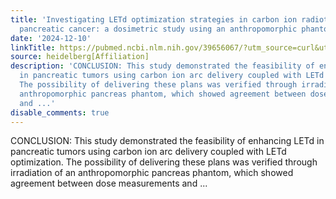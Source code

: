 ```yaml
---
title: 'Investigating LETd optimization strategies in carbon ion radiotherapy for
  pancreatic cancer: a dosimetric study using an anthropomorphic phantom'
date: '2024-12-10'
linkTitle: https://pubmed.ncbi.nlm.nih.gov/39656067/?utm_source=curl&utm_medium=rss&utm_campaign=pubmed-2&utm_content=1FakS-2QOkCT8HsMOQP1bCRQ4YzyumYOmxmF0moLsQ3dFB1E9V&fc=20220326224207&ff=20241210175343&v=2.18.0.post9+e462414
source: heidelberg[Affiliation]
description: 'CONCLUSION: This study demonstrated the feasibility of enhancing LETd
  in pancreatic tumors using carbon ion arc delivery coupled with LETd optimization.
  The possibility of delivering these plans was verified through irradiation of an
  anthropomorphic pancreas phantom, which showed agreement between dose measurements
  and ...'
disable_comments: true
---
```

CONCLUSION: This study demonstrated the feasibility of enhancing LETd in pancreatic tumors using carbon ion arc delivery coupled with LETd optimization. The possibility of delivering these plans was verified through irradiation of an anthropomorphic pancreas phantom, which showed agreement between dose measurements and ...